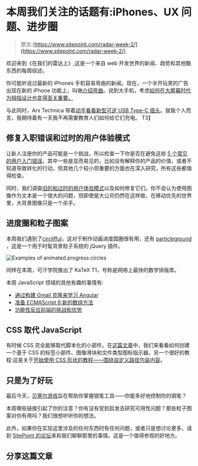 # 本周我们关注的话题有:iPhones、UX 问题、进步圈

> 原文:[https://www.sitepoint.com/radar-week-2/](https://www.sitepoint.com/radar-week-2/)

欢迎来到《在我们的雷达上》,这是一个来自 web 开发世界的新闻、趋势和其他酷东西的每周综述。

你可能听说过最新的 iPhones 手机容易弯曲的新闻。现在，一个半开玩笑的广告出现在新的 iPhone 功能上，叫做[介绍弯曲](https://www.youtube.com/watch?v=VVO_aleen6E)。说到大手机，考虑[如何在大屏幕时代为拇指设计也变得至关重要。](http://qz.com/268433/how-to-design-for-thumbs-in-the-era-of-huge-screens/)

与此同时，Ars Technica 带着[动手看看新型可逆 USB Type-C 插头](http://arstechnica.com/gadgets/2014/09/reversible-tiny-faster-hands-on-with-the-usb-type-c-plug/)。就我个人而言，我期待着有一天我不再需要教育人们如何给它们充电。
T3】

## 修复入职错误和过时的用户体验模式

让新人注册你的产品可能是一个挑战，所以检查一下你是否在避免这些 [5 个常见的用户入门错误](http://www.helpscout.net/blog/user-onboarding-mistakes/)。其中一些是显而易见的，比如没有解释你的产品的价值，或者不知道导致转化的行动，但其他几个较小但重要的方面也在深入研究，所有这些都值得检查。

同时，我们调查[旧的和过时的用户体验模式](https://www.sitepoint.com/3-outdated-ux-patterns/)以及如何修复它们。你不会认为使用图像作为文本是一个很大的问题，但即使是大公司仍然在这样做，在移动优先的世界里，大背景图像只是一个杀手。

## 进度圈和粒子图案

本周我们遇到了[circlifful](https://github.com/pguso/jquery-plugin-circliful)，这对于制作动画进度圆圈很有用，还有 [particleground](http://jnicol.github.io/particleground/) ，这是一个用于时髦背景粒子系统的 jQuery 插件。

![Examples of animated progress circles](../Images/a9f8c307a45d8f13255b0ac29415a636.png)

同样在本周，可汗学院推出了 KaTeX T1，号称是网络上最快的数学排版库。

本周 JavaScript 领域的其他有趣的事情有:

*   [通过构建 Gmail 克隆来学习 Angular](http://www.thinkful.com/learn/angularjs-tutorial-build-a-gmail-clone/)
*   [准备 ECMAScript 6:新的数组方法](https://www.sitepoint.com/es6-array-methods-array-prototype/)
*   [功能性反应前端的挑战和优势](https://www.youtube.com/watch?v=TihhFQjtiZU)

## CSS 取代 JavaScript

有时候 CSS 完全能够取代脚本化的小部件。在[这篇文章](https://www.sitepoint.com/you-dont-need-javascript-for-that/)中，我们来看看如何创建一个基于 CSS 的标签小部件、图像滑块和文件类型图标指示器。另一个很好的教程:这是关于[开始使用 CSS 形状的教程——围绕自定义路径包装内容](http://www.html5rocks.com/en/tutorials/shapes/getting-started/)。

## 只是为了好玩

最后今天，[贝塞尔游戏](http://bezier.method.ac/)旨在帮助你掌握钢笔工具——你能多好地控制你的钢笔？

本周哪些链接引起了你的注意？你有没有受到启发去研究可用性问题？那些粒子图案对你有用吗？我们很想听听你的想法。

此外，如果你在实现这里涉及的任何东西时有任何问题，或者只是想讨论更多，请到 [SitePoint 的论坛](https://www.sitepoint.com/forums/)来和我们聊聊那里的事情。这是一个值得参观的好地方。

## 分享这篇文章